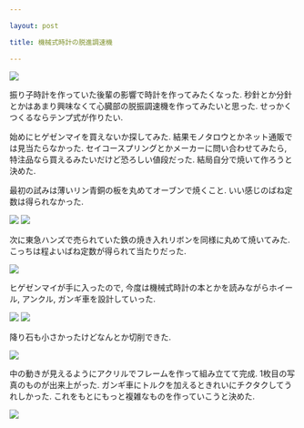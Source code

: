 ```yaml
---

layout: post

title: 機械式時計の脱進調速機

---
```


<img src="https://gakuseishitsu.github.io/images/escapement1/e1.jpg">

振り子時計を作っていた後輩の影響で時計を作ってみたくなった. 秒針とか分針とかはあまり興味なくて心臓部の脱振調速機を作ってみたいと思った. せっかくつくるならテンプ式が作りたい.  

始めにヒゲゼンマイを買えないか探してみた. 結果モノタロウとかネット通販では見当たらなかった. セイコースプリングとかメーカーに問い合わせてみたら, 特注品なら買えるみたいだけど恐ろしい値段だった. 結局自分で焼いて作ろうと決めた.  

最初の試みは薄いリン青銅の板を丸めてオーブンで焼くこと. いい感じのばね定数は得られなかった.  

<img src="https://gakuseishitsu.github.io/images/escapement1/e2.jpg">
<img src="https://gakuseishitsu.github.io/images/escapement1/e3.jpg">

次に東急ハンズで売られていた鉄の焼き入れリボンを同様に丸めて焼いてみた. こっちは程よいばね定数が得られて当たりだった.  

<img src="https://gakuseishitsu.github.io/images/escapement1/e4.jpg">

ヒゲゼンマイが手に入ったので, 今度は機械式時計の本とかを読みながらホイール, アンクル, ガンギ車を設計していった.

<img src="https://gakuseishitsu.github.io/images/escapement1/e5.jpg">
<img src="https://gakuseishitsu.github.io/images/escapement1/e6.jpg">

降り石も小さかったけどなんとか切削できた.  

<img src="https://gakuseishitsu.github.io/images/escapement1/e7.jpg">

中の動きが見えるようにアクリルでフレームを作って組み立てて完成. 1枚目の写真のものが出来上がった. ガンギ車にトルクを加えるときれいにチクタクしてうれしかった. これをもとにもっと複雑なものを作っていこうと決めた.

<img src="https://gakuseishitsu.github.io/images/escapement1/e8.jpg">